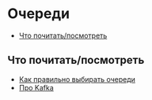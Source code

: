 # Очереди

- [Что почитать/посмотреть](#что-почитатьпосмотреть)

## Что почитать/посмотреть

- [Как правильно выбирать очереди](https://www.youtube.com/watch?v=hEC8CX8Drac)
- [Про Kafka](https://www.youtube.com/watch?v=-AZOi3kP9Js)
